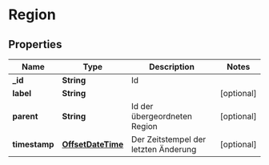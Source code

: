 # Region

## Properties
Name | Type | Description | Notes
------------ | ------------- | ------------- | -------------
**_id** | **String** | Id | 
**label** | **String** |  |  [optional]
**parent** | **String** | Id der übergeordneten Region |  [optional]
**timestamp** | [**OffsetDateTime**](OffsetDateTime.md) | Der Zeitstempel der letzten Änderung |  [optional]
